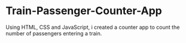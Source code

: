 # Train-Passenger-Counter-App

Using HTML, CSS and JavaScript, i created a counter app to count the number of passengers entering a train. 
